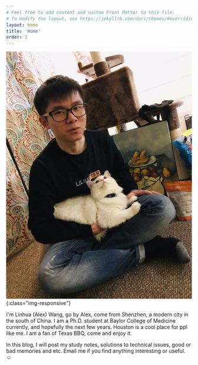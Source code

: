 ```yaml
---
# Feel free to add content and custom Front Matter to this file.
# To modify the layout, see https://jekyllrb.com/docs/themes/#overriding-theme-defaults
layout: home
title: 'Home'
order: 1
---
```

<!-- <img src="me.jpg" alt="Alex's selfie" class="center" style="border=1"> -->

!['Alex's selfie](./me.jpg){:class="img-responsive"}

I'm Linhua (Alex) Wang, go by Alex, come from Shenzhen, a modern city in the south of China. I am a Ph.D. student at Baylor College of Medicine currently, and hopefully the next few years. Houston is a cool place for ppl like me. I am a fan of Texas BBQ, come and enjoy it. 

In this blog, I will post my study notes, solutions to technical issues, good or bad memories and etc. Email me if you find anything interesting or useful. &#9786;  